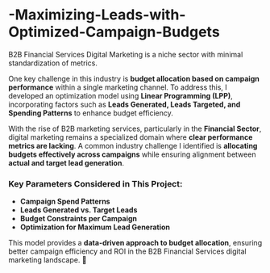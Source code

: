 # -Maximizing-Leads-with-Optimized-Campaign-Budgets

B2B Financial Services Digital Marketing is a niche sector with minimal standardization of metrics.  

One key challenge in this industry is **budget allocation based on campaign performance** within a single marketing channel. To address this, I developed an optimization model using **Linear Programming (LPP)**, incorporating factors such as **Leads Generated, Leads Targeted, and Spending Patterns** to enhance budget efficiency.  

With the rise of B2B marketing services, particularly in the **Financial Sector**, digital marketing remains a specialized domain where **clear performance metrics are lacking**. A common industry challenge I identified is **allocating budgets effectively across campaigns** while ensuring alignment between **actual and target lead generation**.  

### **Key Parameters Considered in This Project:**
- **Campaign Spend Patterns**  
- **Leads Generated vs. Target Leads**  
- **Budget Constraints per Campaign**  
- **Optimization for Maximum Lead Generation**  

This model provides a **data-driven approach to budget allocation**, ensuring better campaign efficiency and ROI in the B2B Financial Services digital marketing landscape. 🚀
